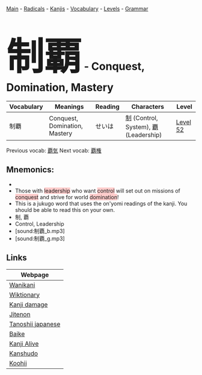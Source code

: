 <style> bigfont {font-size: 100px}</style>
[Main](../README.md) -
[Radicals](../radicals.md) -
[Kanjis](../kanjis.md) -
[Vocabulary](../vocabulary.md) -
[Levels](../levels.md) -
[Grammar](../grammar.md)
# <bigfont> 制覇</bigfont> - Conquest, Domination, Mastery 

| Vocabulary | Meanings | Reading | Characters | Level |
| --- | --- | --- | --- | --- |
| 制覇 | Conquest, Domination, Mastery | せいは |  [制](../kanjis/制.md) (Control, System), [覇](../kanjis/覇.md) (Leadership) | [Level 52](../levels/wk_level52.md) |

Previous vocab: [覇気](覇気.md) Next vocab: [覇権](覇権.md) 

## Mnemonics:

* 
* Those with <span style="background-color:#ffcccb"> leadership</span> who want <span style="background-color:#ffcccb"> control</span> will set out on missions of <span style="background-color:#ffcccb"> conquest</span> and strive for world <span style="background-color:#ffcccb"> domination</span>!
* This is a jukugo word that uses the on'yomi readings of the kanji. You should be able to read this on your own.
* 制, 覇
* Control, Leadership
* [sound:制覇_b.mp3]
* [sound:制覇_g.mp3]


## Links 

| Webpage |
| --- |
| [Wanikani          ](https://www.wanikani.com/kanji/制覇) |
| [Wiktionary        ](https://en.wiktionary.org/wiki/制覇) |
| [Kanji damage      ](http://www.kanjidamage.com/kanji/search?utf8=✓&q=制覇) |
| [Jitenon           ](https://jitenon.com/kanji/制覇) |
| [Tanoshii japanese ](https://www.tanoshiijapanese.com/dictionary/kanji.cfm?k=制覇) |
| [Baike             ](https://baike.baidu.com/item/制覇) |
| [Kanji Alive       ](https://app.kanjialive.com/制覇) |
| [Kanshudo          ](https://www.kanshudo.com/searchmn?q=制覇) |
| [Koohii            ](https://kanji.koohii.com/study/kanji/制覇) |
